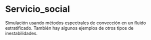 # Servicio_social
Simulación usando métodos espectrales de convección en un fluido estratificado. También hay algunos ejemplos de otros tipos de inestabilidades.
